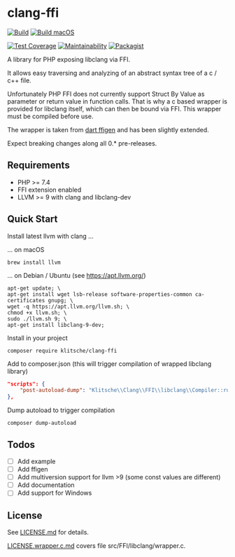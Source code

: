 # clang-ffi

[![Build](https://github.com/klitsche/clang-ffi/workflows/Build/badge.svg)](https://github.com/klitsche/clang-ffi/actions?query=workflow%3Atest)
[![Build macOS](https://github.com/klitsche/clang-ffi/workflows/Build%20macOS/badge.svg)](https://github.com/klitsche/clang-ffi/actions?query=workflow%3Atest-macos)

[![Test Coverage](https://api.codeclimate.com/v1/badges/439f6cf45adc85c463cc/test_coverage)](https://codeclimate.com/github/klitsche/clang-ffi/test_coverage)
[![Maintainability](https://api.codeclimate.com/v1/badges/439f6cf45adc85c463cc/maintainability)](https://codeclimate.com/github/klitsche/clang-ffi/maintainability)
[![Packagist](https://img.shields.io/packagist/v/klitsche/clang-ffi)](https://packagist.org/packages/klitsche/clang-ffi)

A library for PHP exposing libclang via FFI.

It allows easy traversing and analyzing of an abstract syntax tree of a c / c++ file.

Unfortunately PHP FFI does not currently support Struct By Value as parameter or return value in
function calls. That is why a c based wrapper is provided for libclang itself, which can then be 
bound via FFI. This wrapper must be compiled before use.

The wrapper is taken from [dart ffigen](https://github.com/dart-lang/ffigen) and has been slightly extended.

Expect breaking changes along all 0.* pre-releases.

## Requirements

* PHP >= 7.4
* FFI extension enabled
* LLVM >= 9 with clang and libclang-dev

## Quick Start

Install latest llvm with clang ...

... on macOS

    brew install llvm

... on Debian / Ubuntu (see https://apt.llvm.org/)

    apt-get update; \
    apt-get install wget lsb-release software-properties-common ca-certificates gnupg; \
    wget -q https://apt.llvm.org/llvm.sh; \
    chmod +x llvm.sh; \
    sudo ./llvm.sh 9; \
    apt-get install libclang-9-dev;

Install in your project

    composer require klitsche/clang-ffi

Add to composer.json (this will trigger compilation of wrapped libclang library)

```json
"scripts": {
    "post-autoload-dump": "Klitsche\\Clang\\FFI\\libclang\\Compiler::run",
},
```

Dump autoload to trigger compilation

    composer dump-autoload

## Todos

* [ ] Add example
* [ ] Add ffigen
* [ ] Add multiversion support for llvm >9 (some const values are different)
* [ ] Add documentation
* [ ] Add support for Windows

## License

See [LICENSE.md](LICENSE.md) for details.

[LICENSE.wrapper.c.md](LICENSE.wrapper.c.md) covers file src/FFI/libclang/wrapper.c.
